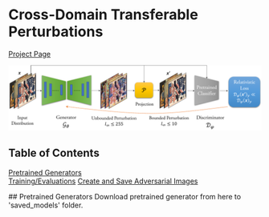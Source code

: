 # Cross-Domain Transferable Perturbations 
[Project Page](https://muzammal-naseer.github.io/Cross-domain-perturbations/)

![Learning Algo](/assets/cross_distribution.png)
## Table of Contents  
[Pretrained Generators](#generators)  
[Training/Evaluations](#train_eval)
[Create and Save Adversarial Images](#create_save)

<a name="generators"/>
## Pretrained Generators
Download pretrained generator from here to 'saved_models' folder.


